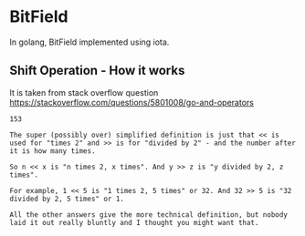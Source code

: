 # BitField

In golang, BitField implemented using iota.

## Shift Operation - How it works

It is taken from stack overflow question https://stackoverflow.com/questions/5801008/go-and-operators

```
153

The super (possibly over) simplified definition is just that << is used for "times 2" and >> is for "divided by 2" - and the number after it is how many times.

So n << x is "n times 2, x times". And y >> z is "y divided by 2, z times".

For example, 1 << 5 is "1 times 2, 5 times" or 32. And 32 >> 5 is "32 divided by 2, 5 times" or 1.

All the other answers give the more technical definition, but nobody laid it out really bluntly and I thought you might want that.

```
